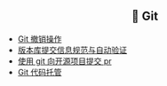 <h2 align="center">🌈 Git</h2>

- [Git 撤销操作](/_posts/tool/git/git_reset.html)
- [版本库提交信息规范与自动验证](/_posts/tool/git/git_commit_msg.html)
- [使用 git 向开源项目提交 pr](/_posts/tool/git/git_pull_request.html)
- [Git 代码托管](/_posts/tool/git/git_command.html)